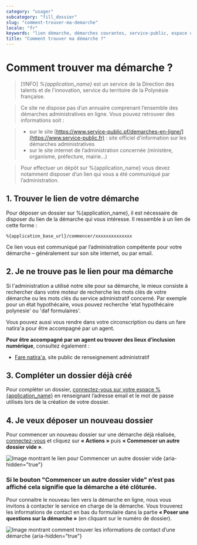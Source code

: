 ```yaml
---
category: "usager"
subcategory: "fill_dossier"
slug: "comment-trouver-ma-demarche"
locale: "fr"
keywords: "lien démarche, démarches courantes, service-public, espace usager, nouveau dossier"
title: "Comment trouver ma démarche ?"
---
```


# Comment trouver ma démarche ?

> [!INFO]
> *%{application_name}* est un service de la Direction des talents et de l'innovation, service du territoire de la Polynésie française.

> Ce site ne dispose pas d’un annuaire comprenant l’ensemble des démarches administratives en ligne. Vous pouvez retrouver des informations soit :

> - sur le site [https://www.service-public.pf/demarches-en-ligne/](https://www.service-public.fr) : site officiel d'information sur les démarches administratives
> - sur le site internet de l’administration concernée (ministère, organisme, préfecture, mairie…)

> Pour effectuer un dépôt sur %{application_name} vous devez notamment disposer d’un lien qui vous a été communiqué par l’administration.

## 1. Trouver le lien de votre démarche

Pour déposer un dossier sur %{application_name}, il est nécessaire de disposer du lien de la démarche qui vous intéresse. Il ressemble à un lien de cette forme :

    %{application_base_url}/commencer/xxxxxxxxxxxxxx


Ce lien vous est communiqué par l’administration compétente pour votre démarche – généralement sur son site internet, ou par email.

## 2. Je ne trouve pas le lien pour ma démarche

Si l'administration a utilisé notre site pour sa démarche, le mieux consiste à rechercher dans votre moteur de recherche les mots clés de votre démarche ou les mots clés du service administratif concerné.
Par exemple pour un état hypothécaire, vous pouvez recherche 'etat hypothécaire polynesie' ou 'daf formulaires'.

Vous pouvez aussi vous rendre dans votre circonscription ou dans un fare natira'a pour être accompagné par un agent.

**Pour être accompagné par un agent ou trouver des lieux d’inclusion numérique**, consultez également :
- [Fare natira'a](https://www.service-public.pf/art/le-fare-natiraa-un-nouvel-espace-dinformation-et-dorientation-polynesien/), site public de renseignement administratif

## 3. Compléter un dossier déjà créé

Pour compléter un dossier, [connectez-vous sur votre espace %{application_name}](/users/sign_in) en renseignant l’adresse email et le mot de passe utilisés lors de la création de votre dossier.

## 4. Je veux déposer un nouveau dossier

Pour commencer un nouveau dossier sur une démarche déjà réalisée, [connectez-vous](/users/sign_in) et cliquez sur **« Actions »** puis **« Commencer un autre dossier vide »**.

![Image montrant le lien pour Commencer un autre dossier vide {aria-hidden="true"}](faq/usager-dossier-actions-menu-start-new.png)

### Si le bouton "Commencer un autre dossier vide" n’est pas affiché cela signifie que la démarche a été clôturée.

Pour connaitre le nouveau lien vers la démarche en ligne, nous vous invitons à contacter le service en charge de la démarche. Vous trouverez les informations de contact en bas du formulaire dans la partie **« Poser une questions sur la démarche »** (en cliquant sur le numéro de dossier).

![Image montrant comment trouver les informations de contact d’une démarche {aria-hidden="true"}](faq/usager-procedure-close-focus-contact.png)
